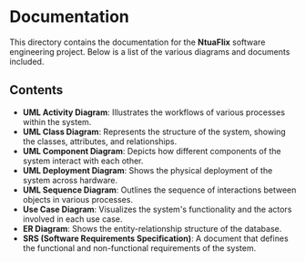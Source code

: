 # Documentation

This directory contains the documentation for the **NtuaFlix** software engineering project. Below is a list of the various diagrams and documents included.

## Contents

- **UML Activity Diagram**: Illustrates the workflows of various processes within the system.
- **UML Class Diagram**: Represents the structure of the system, showing the classes, attributes, and relationships.
- **UML Component Diagram**: Depicts how different components of the system interact with each other.
- **UML Deployment Diagram**: Shows the physical deployment of the system across hardware.
- **UML Sequence Diagram**: Outlines the sequence of interactions between objects in various processes.
- **Use Case Diagram**: Visualizes the system's functionality and the actors involved in each use case.
- **ER Diagram**: Shows the entity-relationship structure of the database.
- **SRS (Software Requirements Specification)**: A document that defines the functional and non-functional requirements of the system.
